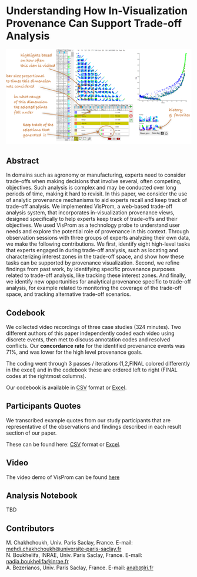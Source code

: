 # Understanding How In-Visualization Provenance Can Support Trade-off Analysis

<img src="visprom.png"/>

## Abstract
In domains such as agronomy or manufacturing, experts need to consider trade-offs when making decisions that involve several, often competing, objectives. Such analysis is complex and may be conducted over long periods of time, making it hard to revisit. In this paper, we consider the use of analytic provenance mechanisms to aid experts recall and keep track of trade-off analysis. We implemented VisProm, a web-based trade-off analysis system, that incorporates in-visualization provenance views, designed specifically to help experts keep track of trade-offs and their objectives. We used VisProm as a technology probe to understand user needs and explore the potential role of provenance in this context. Through observation sessions with three groups of experts analyzing their own data, we make the following contributions. We first, identify eight high-level tasks that experts engaged in during trade-off analysis, such as locating and characterizing interest zones in the trade-off space, and show how these tasks can be supported by provenance visualization. Second, we refine findings from past work, by identifying specific provenance purposes related to trade-off analysis, like tracking these interest zones. And finally, we identify new opportunities for analytical provenance specific to trade-off analysis, for example related to monitoring the coverage of the trade-off space, and tracking alternative trade-off scenarios.

## Codebook
We collected video recordings of three case studies (324 minutes). Two different authors of this paper independently coded each video using discrete events, then met to discuss annotation codes and resolved conflicts. Our **concordance rate** for the identified provenance events was 71%, and was lower for the high level provenance goals.

The coding went through 3 passes / iterations (1,2,FINAL colored differently in the excel) and in the codebook these are ordered left to right (FINAL codes at the rightmost columns).

Our codebook is available in <a href="Codebook_Provenance4Tradeoff.csv">CSV</a> format or <a href="Codebook_Provenance4Tradeoff.xlsx">Excel</a>.

## Participants Quotes
We transcribed example quotes from our study participants that are representative of the observations and findings described in each result section of our paper. 

These can be found here: <a href="visprom_selected_quotes.csv">CSV</a> format or <a href="visprom_selected_quotes.xlsx">Excel</a>.

## Video
The video demo of VisProm can be found <a href="https://www.lri.fr/~anab/visprom.mp4">here</a> 

## Analysis Notebook
TBD

## Contributors
M. Chakhchoukh, Univ. Paris Saclay, France. E-mail: mehdi.chakhchoukh@universite-paris-saclay.fr<br/>
N. Boukhelifa, INRAE, Univ. Paris Saclay, France. E-mail: nadia.boukhelifa@inrae.fr<br/>
A. Bezerianos, Univ. Paris Saclay, France. E-mail: anab@lri.fr
